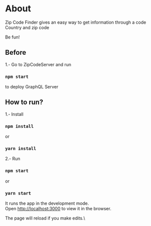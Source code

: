 # About
Zip Code Finder gives an easy way to get information through a code Country and zip code

Be fun!
## Before
1.- Go to ZipCodeServer and run 
### `npm start`
to deploy GraphQL Server
## How to run?
1.- Install 
### `npm install`
or
### `yarn install`
2.- Run
### `npm start`
or
### `yarn start`


It runs the app in the development mode.\
Open [http://localhost:3000](http://localhost:3000) to view it in the browser.

The page will reload if you make edits.\
